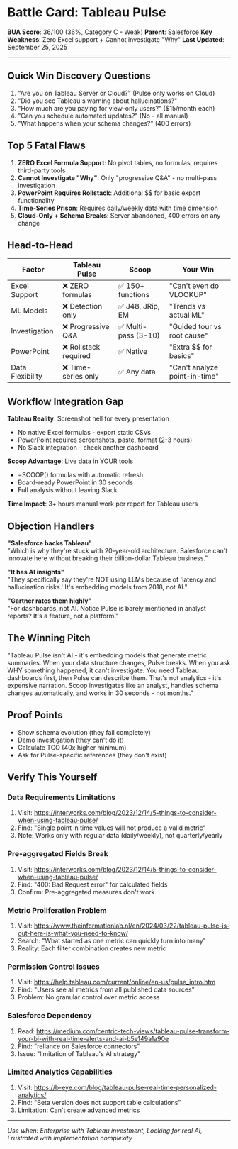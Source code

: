 # Battle Card: Tableau Pulse

**BUA Score**: 36/100 (36%, Category C - Weak)
**Parent**: Salesforce
**Key Weakness**: Zero Excel support + Cannot investigate "Why"
**Last Updated**: September 25, 2025

---

## Quick Win Discovery Questions
1. "Are you on Tableau Server or Cloud?" (Pulse only works on Cloud)
2. "Did you see Tableau's warning about hallucinations?"
3. "How much are you paying for view-only users?" ($15/month each)
4. "Can you schedule automated updates?" (No - all manual)
5. "What happens when your schema changes?" (400 errors)

## Top 5 Fatal Flaws
1. **ZERO Excel Formula Support**: No pivot tables, no formulas, requires third-party tools
2. **Cannot Investigate "Why"**: Only "progressive Q&A" - no multi-pass investigation
3. **PowerPoint Requires Rollstack**: Additional $$ for basic export functionality
4. **Time-Series Prison**: Requires daily/weekly data with time dimension
5. **Cloud-Only + Schema Breaks**: Server abandoned, 400 errors on any change

## Head-to-Head

| Factor | Tableau Pulse | Scoop | Your Win |
|--------|---------------|-------|----------|
| Excel Support | ❌ ZERO formulas | ✅ 150+ functions | "Can't even do VLOOKUP" |
| ML Models | ❌ Detection only | ✅ J48, JRip, EM | "Trends vs actual ML" |
| Investigation | ❌ Progressive Q&A | ✅ Multi-pass (3-10) | "Guided tour vs root cause" |
| PowerPoint | ❌ Rollstack required | ✅ Native | "Extra $$ for basics" |
| Data Flexibility | ❌ Time-series only | ✅ Any data | "Can't analyze point-in-time" |

## Workflow Integration Gap

**Tableau Reality**: Screenshot hell for every presentation
- No native Excel formulas - export static CSVs
- PowerPoint requires screenshots, paste, format (2-3 hours)
- No Slack integration - check another dashboard

**Scoop Advantage**: Live data in YOUR tools
- =SCOOP() formulas with automatic refresh
- Board-ready PowerPoint in 30 seconds
- Full analysis without leaving Slack

**Time Impact**: 3+ hours manual work per report for Tableau users

## Objection Handlers

**"Salesforce backs Tableau"**  
"Which is why they're stuck with 20-year-old architecture. Salesforce can't innovate here without breaking their billion-dollar Tableau business."

**"It has AI insights"**  
"They specifically say they're NOT using LLMs because of 'latency and hallucination risks.' It's embedding models from 2018, not AI."

**"Gartner rates them highly"**  
"For dashboards, not AI. Notice Pulse is barely mentioned in analyst reports? It's a feature, not a platform."

## The Winning Pitch
"Tableau Pulse isn't AI - it's embedding models that generate metric summaries. When your data structure changes, Pulse breaks. When you ask WHY something happened, it can't investigate. You need Tableau dashboards first, then Pulse can describe them. That's not analytics - it's expensive narration. Scoop investigates like an analyst, handles schema changes automatically, and works in 30 seconds - not months."

## Proof Points
- Show schema evolution (they fail completely)
- Demo investigation (they can't do it)
- Calculate TCO (40x higher minimum)
- Ask for Pulse-specific references (they don't exist)

## Verify This Yourself

### Data Requirements Limitations
1. Visit: https://interworks.com/blog/2023/12/14/5-things-to-consider-when-using-tableau-pulse/
2. Find: "Single point in time values will not produce a valid metric"
3. Note: Works only with regular data (daily/weekly), not quarterly/yearly

### Pre-aggregated Fields Break
1. Visit: https://interworks.com/blog/2023/12/14/5-things-to-consider-when-using-tableau-pulse/
2. Find: "400: Bad Request error" for calculated fields
3. Confirm: Pre-aggregated measures don't work

### Metric Proliferation Problem
1. Visit: https://www.theinformationlab.nl/en/2024/03/22/tableau-pulse-is-out-here-is-what-you-need-to-know/
2. Search: "What started as one metric can quickly turn into many"
3. Reality: Each filter combination creates new metric

### Permission Control Issues
1. Visit: https://help.tableau.com/current/online/en-us/pulse_intro.htm
2. Find: "Users see all metrics from all published data sources"
3. Problem: No granular control over metric access

### Salesforce Dependency
1. Read: https://medium.com/centric-tech-views/tableau-pulse-transform-your-bi-with-real-time-alerts-and-ai-b5e149a1a90e
2. Find: "reliance on Salesforce connectors"
3. Issue: "limitation of Tableau's AI strategy"

### Limited Analytics Capabilities
1. Visit: https://b-eye.com/blog/tableau-pulse-real-time-personalized-analytics/
2. Find: "Beta version does not support table calculations"
3. Limitation: Can't create advanced metrics

---
*Use when: Enterprise with Tableau investment, Looking for real AI, Frustrated with implementation complexity*